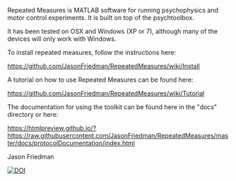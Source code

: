 Repeated Measures is MATLAB software for running psychophysics and motor control experiments. It is built on top of the psychtoolbox.

It has been tested on OSX and Windows (XP or 7), although many of the devices will only work with Windows.

To install repeated measures, follow the instructions here:

https://github.com/JasonFriedman/RepeatedMeasures/wiki/Install

A tutorial on how to use Repeated Measures can be found here:

https://github.com/JasonFriedman/RepeatedMeasures/wiki/Tutorial

The documentation for using the toolkit can be found here in the "docs" directory or here:

https://htmlpreview.github.io/?https://raw.githubusercontent.com/JasonFriedman/RepeatedMeasures/master/docs/protocolDocumentation/index.html

Jason Friedman

[![DOI](https://zenodo.org/badge/6585698.svg)](https://doi.org/10.5281/zenodo.10438)
